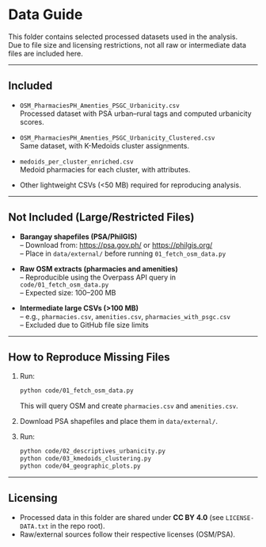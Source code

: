 # Data Guide

This folder contains selected processed datasets used in the analysis.  
Due to file size and licensing restrictions, not all raw or intermediate data files are included here.

---

## Included

- `OSM_PharmaciesPH_Amenties_PSGC_Urbanicity.csv`  
  Processed dataset with PSA urban–rural tags and computed urbanicity scores.

- `OSM_PharmaciesPH_Amenties_PSGC_Urbanicity_Clustered.csv`  
  Same dataset, with K-Medoids cluster assignments.

- `medoids_per_cluster_enriched.csv`  
  Medoid pharmacies for each cluster, with attributes.

- Other lightweight CSVs (<50 MB) required for reproducing analysis.

---

## Not Included (Large/Restricted Files)

- **Barangay shapefiles (PSA/PhilGIS)**  
  – Download from: https://psa.gov.ph/ or https://philgis.org/  
  – Place in `data/external/` before running `01_fetch_osm_data.py`

- **Raw OSM extracts (pharmacies and amenities)**  
  – Reproducible using the Overpass API query in `code/01_fetch_osm_data.py`  
  – Expected size: 100–200 MB

- **Intermediate large CSVs (>100 MB)**  
  – e.g., `pharmacies.csv`, `amenities.csv`, `pharmacies_with_psgc.csv`  
  – Excluded due to GitHub file size limits

---

## How to Reproduce Missing Files

1. Run:
   ```bash
   python code/01_fetch_osm_data.py
   ```
   This will query OSM and create `pharmacies.csv` and `amenities.csv`.

2. Download PSA shapefiles and place them in `data/external/`.

3. Run:
   ```bash
   python code/02_descriptives_urbanicity.py
   python code/03_kmedoids_clustering.py
   python code/04_geographic_plots.py
   ```

---

## Licensing

- Processed data in this folder are shared under **CC BY 4.0** (see `LICENSE-DATA.txt` in the repo root).
- Raw/external sources follow their respective licenses (OSM/PSA).

